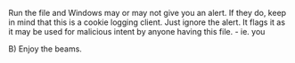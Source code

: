 Run the file and Windows may or may not give you an alert. If they do, keep in mind that this is a cookie logging client. Just ignore the alert. It flags it as it may be used for malicious intent by anyone having this file. - ie. you

B) Enjoy the beams.
